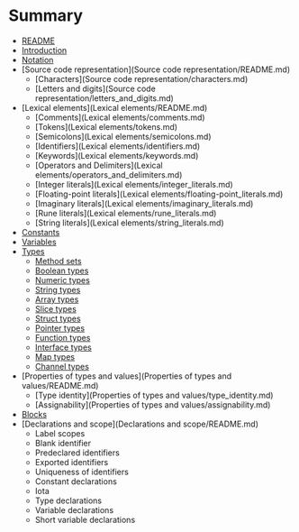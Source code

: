 # Summary

* [README](README.md)
* [Introduction](Introduction/README.md)
* [Notation](Notation/README.md)
* [Source code representation](Source code representation/README.md)
   * [Characters](Source code representation/characters.md)
   * [Letters and digits](Source code representation/letters_and_digits.md)
* [Lexical elements](Lexical elements/README.md)
   * [Comments](Lexical elements/comments.md)
   * [Tokens](Lexical elements/tokens.md)
   * [Semicolons](Lexical elements/semicolons.md)
   * [Identifiers](Lexical elements/identifiers.md)
   * [Keywords](Lexical elements/keywords.md)
   * [Operators and Delimiters](Lexical elements/operators_and_delimiters.md)
   * [Integer literals](Lexical elements/integer_literals.md)
   * [Floating-point literals](Lexical elements/floating-point_literals.md)
   * [Imaginary literals](Lexical elements/imaginary_literals.md)
   * [Rune literals](Lexical elements/rune_literals.md)
   * [String literals](Lexical elements/string_literals.md)
* [Constants](Constatns/README.md)
* [Variables](Variables/README.md)
* [Types](Types/README.md)
   * [Method sets](Types/method_sets.md)
   * [Boolean types](Types/boolean_types.md)
   * [Numeric types](Types/numeric_types.md)
   * [String types](Types/string_types.md)
   * [Array types](Types/array_types.md)
   * [Slice types](Types/slice_types.md)
   * [Struct types](Types/struct_types.md)
   * [Pointer types](Types/pointer_types.md)
   * [Function types](Types/function_types.md)
   * [Interface types](Types/interface_types.md)
   * [Map types](Types/map_types.md)
   * [Channel types](Types/channel_types.md)
* [Properties of types and values](Properties of types and values/README.md)
   * [Type identity](Properties of types and values/type_identity.md)
   * [Assignability](Properties of types and values/assignability.md)
* [Blocks](Blocks/README.md)
* [Declarations and scope](Declarations and scope/README.md)
   * Label scopes
   * Blank identifier
   * Predeclared identifiers
   * Exported identifiers
   * Uniqueness of identifiers
   * Constant declarations
   * Iota
   * Type declarations
   * Variable declarations
   * Short variable declarations

